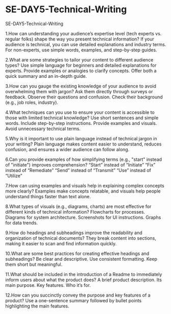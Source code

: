 # SE-DAY5-Technical-Writing


SE-DAY5-Technical-Writing

1.How can understanding your audience’s expertise level (tech experts vs. regular folks) shape the way you present technical information?
If your audience is technical, you can use detailed explanations and industry terms. For non-experts, use simple words, examples, and step-by-step guides.

2.What are some strategies to tailor your content to different audience types?
Use simple language for beginners and detailed explanations for experts.
Provide examples or analogies to clarify concepts.
Offer both a quick summary and an in-depth guide.

3.How can you gauge the existing knowledge of your audience to avoid overwhelming them with jargon?
Ask them directly through surveys or feedback.
Observe their questions and confusion.
Check their background (e.g., job roles, industry).

4.What techniques can you use to ensure your content is accessible to those with limited technical knowledge?
Use short sentences and simple words.
Include step-by-step instructions.
Provide examples and visuals.
Avoid unnecessary technical terms.

5.Why is it important to use plain language instead of technical jargon in your writing?
Plain language makes content easier to understand, reduces confusion, and ensures a wider audience can follow along.

6.Can you provide examples of how simplifying terms (e.g., "start" instead of "initiate") improves comprehension?
“Start” instead of “Initiate”
“Fix” instead of “Remediate”
“Send” instead of “Transmit”
“Use” instead of “Utilize”

7.How can using examples and visuals help in explaining complex concepts more clearly?
Examples make concepts relatable, and visuals help people understand things faster than text alone.

8.What types of visuals (e.g., diagrams, charts) are most effective for different kinds of technical information?
Flowcharts for processes.
Diagrams for system architecture.
Screenshots for UI instructions.
Graphs for data trends.

9.How do headings and subheadings improve the readability and organization of technical documents?
They break content into sections, making it easier to scan and find information quickly.

10.What are some best practices for creating effective headings and subheadings?
Be clear and descriptive.
Use consistent formatting.
Keep them short but meaningful.

11.What should be included in the introduction of a Readme to immediately inform users about what the product does?
A brief product description.
Its main purpose.
Key features.
Who it’s for.

12.How can you succinctly convey the purpose and key features of a product?
Use a one-sentence summary followed by bullet points highlighting the main features.
